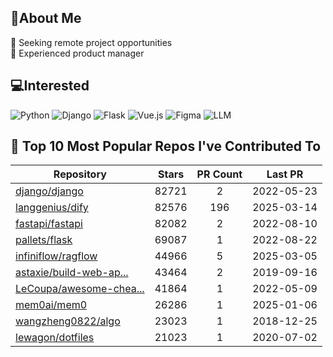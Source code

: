 ## 💫About Me 
👯 Seeking remote project opportunities   
🌱 Experienced product manager

## 💻Interested
![Python](https://img.shields.io/badge/python-3670A0?style=for-the-badge&logo=python&logoColor=ffdd54) ![Django](https://img.shields.io/badge/django-%23092E20.svg?style=for-the-badge&logo=django&logoColor=white) ![Flask](https://img.shields.io/badge/flask-%23000.svg?style=for-the-badge&logo=flask&logoColor=white) ![Vue.js](https://img.shields.io/badge/vuejs-%2335495e.svg?style=for-the-badge&logo=vuedotjs&logoColor=%234FC08D)  ![Figma](https://img.shields.io/badge/figma-%23F24E1E.svg?style=for-the-badge&logo=figma&logoColor=white) ![LLM](https://img.shields.io/badge/LLM-%23412991.svg?style=for-the-badge&logo=openai&logoColor=white)

## 🌟 Top 10 Most Popular Repos I've Contributed To

| Repository | Stars | PR Count | Last PR |
|-----|:---:|:---:|:---:|
| [django/django](https://github.com/django/django) | 82721 | 2 | 2022-05-23 |
| [langgenius/dify](https://github.com/langgenius/dify) | 82576 | 196 | 2025-03-14 |
| [fastapi/fastapi](https://github.com/fastapi/fastapi) | 82082 | 2 | 2022-08-10 |
| [pallets/flask](https://github.com/pallets/flask) | 69087 | 1 | 2022-08-22 |
| [infiniflow/ragflow](https://github.com/infiniflow/ragflow) | 44966 | 5 | 2025-03-05 |
| [astaxie/build-web-ap...](https://github.com/astaxie/build-web-application-with-golang) | 43464 | 2 | 2019-09-16 |
| [LeCoupa/awesome-chea...](https://github.com/LeCoupa/awesome-cheatsheets) | 41864 | 1 | 2022-05-09 |
| [mem0ai/mem0](https://github.com/mem0ai/mem0) | 26286 | 1 | 2025-01-06 |
| [wangzheng0822/algo](https://github.com/wangzheng0822/algo) | 23023 | 1 | 2018-12-25 |
| [lewagon/dotfiles](https://github.com/lewagon/dotfiles) | 21023 | 1 | 2020-07-02 |

